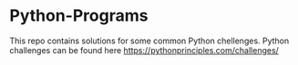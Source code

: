 # Python-Programs
This repo contains solutions for some common Python chellenges.
Python challenges can be found here
https://pythonprinciples.com/challenges/
